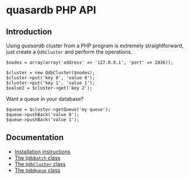 # quasardb PHP API

## Introduction

Using *quasardb* cluster from a PHP program is extremely straightforward, just create a `QdbCluster` and perform the operations.

    $nodes = array(array('address' => '127.0.0.1', 'port' => 2836));

    $cluster = new QdbCluster($nodes);
    $cluster->put('key 0', 'value 0');
    $cluster->put('key 1', 'value 1');
    $value2 = $cluster->get('key 2');

Want a queue in your database?

    $queue = $cluster->getQueue('my queue');
    $queue->pushBack('value 0');
    $queue->pushBack('value 1');

## Documentation

* [Installation instructions](doc/Installation.md)
* [The `QdbBatch` class](doc/QdbBatch.md)
* [The `QdbCluster` class](doc/QdbCluster.md)
* [The `QdbQueue` class](doc/QdbQueue.md)
